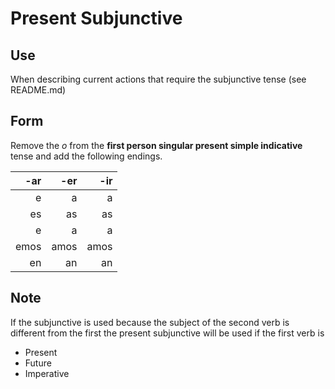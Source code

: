 Present Subjunctive
===================

Use
---
When describing current actions that require the subjunctive tense (see README.md)

Form
----
Remove the _o_ from the __first person singular present simple indicative__ tense and add the following endings.

 -ar |  -er |  -ir
----:|-----:|----:
   e |    a |    a
  es |   as |   as
   e |    a |    a
emos | amos | amos
  en |   an |   an

Note
----
If the subjunctive is used because the subject of the second verb is different from the first the present subjunctive will be used if the first verb is
 - Present
 - Future
 - Imperative
